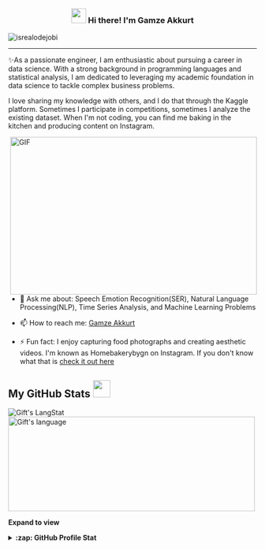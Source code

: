 <!-- Heading -->
<h3 align="center"><img src = "https://raw.githubusercontent.com/MartinHeinz/MartinHeinz/master/wave.gif" width = 30px> Hi there! I'm Gamze Akkurt</h3>

<!-- Profile Views -->

<p align="left"> <img src="https://komarev.com/ghpvc/?username=lauragift21&label=Profile%20views&color=0e75b6&style=flat" alt="isrealodejobi" />
</p>



 <!-- About section -->

---
✨As a passionate engineer, I am enthusiastic about pursuing a career in data science. With a strong background in programming languages and statistical analysis, I am dedicated to leveraging my academic foundation in data science to tackle complex business problems. 

I love sharing my knowledge with others, and I do that through the Kaggle platform. Sometimes I participate in competitions, sometimes I analyze the existing dataset. When I'm not coding, you can find me baking in the kitchen and producing content on Instagram. 
<!-- code gif-->
<img align="right" alt="GIF" src=https://github.com/gamzeakkurt/gamzeakkurt/assets/37912287/09900899-494b-4d7c-ad78-031c299f4eec width="500" height="320" />

 

- 💬 Ask me about: Speech Emotion Recognition(SER), Natural Language Processing(NLP), Time Series Analysis, and Machine Learning Problems

- 📫 How to reach me: [Gamze Akkurt](https://www.linkedin.com/in/gamzeakkurt/)

- ⚡ Fun fact: I enjoy capturing food photographs and creating aesthetic videos. I'm known as Homebakerybygn on Instagram. If you don't know what that is [check it out here](https://www.instagram.com/homebakerybygn/)

<!-- About section: END -->


  <!-- GitHub section -->

 ##  My GitHub Stats <img src = "https://i.pinimg.com/originals/65/c4/f4/65c4f452571be1261e9c623f7da488ac.gif" width = 35px> 
 
 <div>
   <img align="center" src="https://github-readme-streak-stats.herokuapp.com/?user=gamzeakkurt" alt="Gift's LangStat" />
  <img align="center" src="https://github-readme-stats.vercel.app/api/top-langs?username=gamzeakkurt&langs_count=10&show_icons=true&locale=en&layout=compact&theme=light" alt="Gift's language" height="192px"  width="500px"/>
</div>

**Expand to view**
<details>
  <summary><b>:zap: GitHub Profile Stat</b></summary>
  <img src="https://github-readme-stats.anuraghazra1.vercel.app/api?username=gamzeakkurt&show_icons=true" />
</details>
<!--<details>
  <summary><b>⚡ Recent GitHub Activity</b></summary>
  <br/>
   <a href="https://github.com/gamzeakkurt/"><img alt="Gift' Activity Graph" src="https://activity-graph.herokuapp.com/graph?username=gamzeakkurt&custom_title=Gift's%20Contribution%20Graph&theme=react-dark" /></a>
  <br/>
</details>-->

<!-- GitHub section: END -->
 



